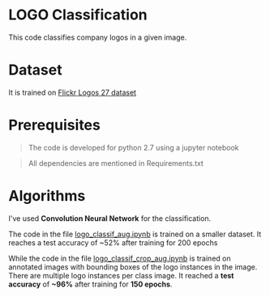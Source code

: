 # LOGO Classification

This code classifies company logos in a given image.

# Dataset

It is trained on [Flickr Logos 27 dataset](http://image.ntua.gr/iva/datasets/flickr_logos/)

# Prerequisites

>The code is developed for python 2.7 using a jupyter notebook

>All dependencies are mentioned in Requirements.txt 

# Algorithms

I've used **Convolution Neural Network** for the classification. 

The code in the file [logo_classif_aug.ipynb](https://github.com/Anubhav-Bhargava/AI-Experiments/blob/master/LOGO%20Classification/logo_classif_aug.ipynb) 
is trained on a smaller dataset. It reaches a test accuracy of ~52% after training for 200 epochs

While the code in the file [logo_classif_crop_aug.ipynb](https://github.com/Anubhav-Bhargava/AI-Experiments/blob/master/LOGO%20Classification/logo_classif_crop_aug.ipynb)
is trained on annotated images with bounding boxes of the logo instances in the image. There are multiple logo instances per class image.
It reached a **test accuracy** of **~96%** after training for **150 epochs**.

